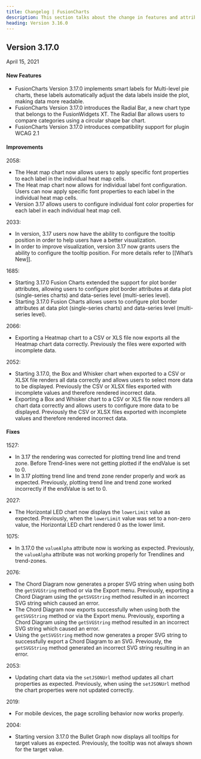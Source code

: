 ```yaml
---
title: Changelog | FusionCharts
description: This section talks about the change in features and attributes with latest released version.
heading: Version 3.16.0
---
```


<h2 class="sub-heading">Version 3.17.0</h2>

<p class="release-date">April 15, 2021</p>

<h4>New Features</h4>

- FusionCharts Version 3.17.0 implements smart labels for Multi-level pie charts, these labels automatically adjust the data labels inside the plot, making data more readable. 
- FusionCharts Version 3.17.0 introduces the Radial Bar, a new chart type that belongs to the FusionWidgets XT. The Radial Bar allows users to compare categories using a circular shape bar chart.
- FusionCharts Version 3.17.0 introduces compatibility support for plugin WCAG 2.1 


<h4>Improvements</h4>

2058: 
-  The Heat map chart now allows users to apply specific font properties to each label in the individual heat map cells. 
-  The Heat map chart now allows for individual label font configuration. Users can now apply specific font properties to each label in the individual heat map cells. 
-  Version 3.17 allows users to configure individual font color properties for each label in each individual heat map cell. 

2033: 
-  In version, 3.17 users now have the ability to configure the tooltip position in order to help users have a better visualization.  
-  In order to improve visualization, version 3.17 now grants users the ability to configure the tooltip position. For more details refer to [[What’s New]].

1685: 
- Starting 3.17.0 Fusion Charts extended the support for plot border attributes, allowing users to configure plot border attributes at data plot (single-series charts) and data-series level (multi-series level).
- Starting 3.17.0 Fusion Charts allows users to configure plot border attributes at data plot (single-series charts) and data-series level (multi-series level).

2066:
-  Exporting a Heatmap chart to a CSV or XLS file now exports all the Heatmap chart data correctly. Previously the files were exported with incomplete data. 

2052: 
-  Starting 3.17.0, the Box and Whisker chart when exported to a CSV or XLSX file renders all data correctly and allows users to select more data to be displayed. Previously the CSV or XLSX files exported with incomplete values and therefore rendered incorrect data.
-  Exporting a Box and Whisker chart to a CSV or XLS file now renders all chart data correctly and allows users to configure more data to be displayed. Previously the CSV or XLSX files exported with incomplete values and therefore rendered incorrect data. 



<h4>Fixes</h4>

1527: 
-  In 3.17 the rendering was corrected for plotting trend line and trend zone. Before Trend-lines were not getting plotted if the endValue is set to 0.
-  In 3.17 plotting trend line and trend zone render properly and work as expected. Previously, plotting trend line and trend zone worked incorrectly if the endValue is set to 0.

2027: 
-  The Horizontal LED chart now displays the `lowerLimit` value as expected. Previously, when the `lowerLimit` value was set to a non-zero value, the Horizontal LED chart rendered 0 as the lower limit.  

1075: 
-  In 3.17.0 the `valueAlpha` attribute now is working as expected. Previously, the `valueAlpha` attribute was not working properly for Trendlines and trend-zones. 

2076: 
-  The Chord Diagram now generates a proper SVG string when using both the `getSVGString` method or via the Export menu. Previously, exporting a Chord Diagram using the `getSVGString` method resulted in an incorrect SVG string which caused an error.   
-  The Chord Diagram now exports successfully when using both the `getSVGString` method or via the Export menu. Previously, exporting a Chord Diagram using the `getSVGString` method resulted in an incorrect SVG string which caused an error.   
-  Using the `getSVGString` method now generates a proper SVG string to successfully export a Chord Diagram to an SVG. Previously, the `getSVGString` method generated an incorrect SVG string resulting in an error. 

2053: 
-  Updating chart data via the `setJSONUrl` method updates all chart properties as expected. Previously, when using the `setJSONUrl` method the chart properties were not updated correctly. 

2019: 
-  For mobile devices, the page scrolling behavior now works properly. 

2004: 
-  Starting version 3.17.0 the Bullet Graph now displays all tooltips for target values as expected. Previously, the tooltip was not always shown for the target value.

